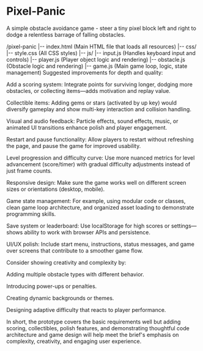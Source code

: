 # Pixel-Panic
A simple obstacle avoidance game - steer a tiny pixel block left and right to dodge a relentless barrage of falling obstacles.

/pixel-panic
  |-- index.html           (Main HTML file that loads all resources)
  |-- css/
      |-- style.css       (All CSS styles)
  |-- js/
      |-- input.js        (Handles keyboard input and controls)
      |-- player.js       (Player object logic and rendering)
      |-- obstacle.js     (Obstacle logic and rendering)
      |-- game.js         (Main game loop, logic, state management)
Suggested improvements for depth and quality:

Add a scoring system:
Integrate points for surviving longer, dodging more obstacles, or collecting items—adds motivation and replay value.

Collectible items:
Adding gems or stars (activated by up key) would diversify gameplay and show multi-key interaction and collision handling.

Visual and audio feedback:
Particle effects, sound effects, music, or animated UI transitions enhance polish and player engagement.

Restart and pause functionality:
Allow players to restart without refreshing the page, and pause the game for improved usability.

Level progression and difficulty curve:
Use more nuanced metrics for level advancement (score/timer) with gradual difficulty adjustments instead of just frame counts.

Responsive design:
Make sure the game works well on different screen sizes or orientations (desktop, mobile).

Game state management:
For example, using modular code or classes, clean game loop architecture, and organized asset loading to demonstrate programming skills.

Save system or leaderboard:
Use localStorage for high scores or settings—shows ability to work with browser APIs and persistence.

UI/UX polish:
Include start menu, instructions, status messages, and game over screens that contribute to a smoother game flow.

Consider showing creativity and complexity by:

Adding multiple obstacle types with different behavior.

Introducing power-ups or penalties.

Creating dynamic backgrounds or themes.

Designing adaptive difficulty that reacts to player performance.

In short, the prototype covers the basic requirements well but adding scoring, collectibles, polish features, and demonstrating thoughtful code architecture and game design will help meet the brief's emphasis on complexity, creativity, and engaging user experience.
